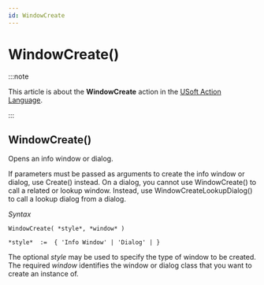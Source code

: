 ```yaml
---
id: WindowCreate
---
```


# WindowCreate()




:::note

This article is about the **WindowCreate** action in the [USoft Action Language](/Task_flow/Action_Language_reference/USoft_Action_Language.md).

:::

## **WindowCreate()**

Opens an info window or dialog.

If parameters must be passed as arguments to create the info window or dialog, use Create() instead. On a dialog, you cannot use WindowCreate() to call a related or lookup window. Instead, use WindowCreateLookupDialog() to call a lookup dialog from a dialog.

*Syntax*

```
WindowCreate( *style*, *window* )

*style*  :=  { 'Info Window' | 'Dialog' | }
```

The optional *style* may be used to specify the type of window to be created. The required *window* identifies the window or dialog class that you want to create an instance of.